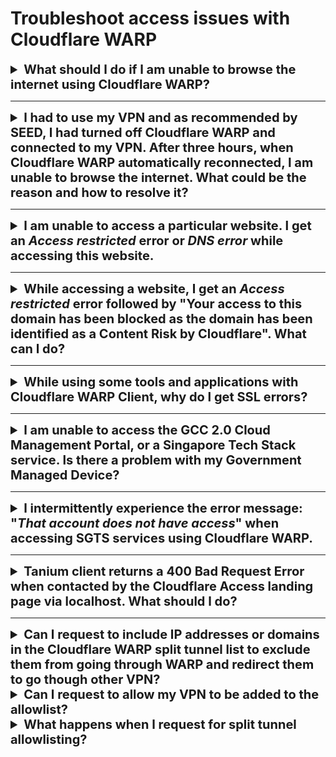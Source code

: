 # Troubleshoot access issues with Cloudflare WARP


<details>
<summary style="font-size:20px;font-weight:bold">What should I do if I am unable to browse the internet using Cloudflare WARP?</summary>

Check if you are connected to any VPN. If you are still connected to your VPN, you may not be able to access the internet as it conflicts with your DNS resolver configuration. To resolve this, disconnect from your VPN and make sure only Cloudflare WARP is connected.

</details>
     <hr />

<details>
<summary style="font-size:20px;font-weight:bold">I had to use my VPN and as recommended by SEED, I had turned off Cloudflare WARP and connected to my VPN. After three hours, when Cloudflare WARP automatically reconnected, I am unable to browse the internet. What could be the reason and how to resolve it?</summary>

If you disconnect Cloudflare WARP on your device, it gets automatically reconnected after three hours. At that time, if you are still connected to your VPN, you may not be able to access the internet as it conflicts with your DNS resolver configuration.

To resolve this, disconnect the device from your WiFi and reconnect it to your WiFi to reset the DNS resolver settings or restart your device.

In addition, make sure the VPN configuration does not route all traffic and DNS queries to the VPN server. Our recommendation is not to turn on WARP and the VPN at the same time.

</details>
     <hr />

<details>
<summary style="font-size:20px;font-weight:bold">I am unable to access a particular website. I get an <em>Access restricted</em> error or <em>DNS error</em> while accessing this website.</summary>

The following can cause this issue:

- Gateway may have blocked these sites as WARP works with Cloudflare Gateway to block websites that are identified as malware sources or a security risk as per our security policy.

- DNS resolution for the website may fail because of WARP and Gateway.

*To resolve gateway issues for trusted sites*

1. Turn off WARP.
2. Ensure Microsoft Defender is running to protect your device against malware.

?> Note WARP connection will automatically reconnect after three hours.

*To resolve DNS error for your device*

<details><summary style="font-size:20px;font-weight:bold">macOS</summary>

1. Go to **Apple** menu > **System Preferences** > **Network**.

<kbd>![network](../images/resolve-dns-error-macos/network.png)</kbd>


2. Select **Wi-Fi** from the left pane and click **Advanced**.

?> If the lock icon at the lower left appears locked, click it to unlock the preference pane.

<kbd>![wifi](../images/resolve-dns-error-macos/wifi.png)</kbd>

3. Go to the **DNS tab** and click the plus icon.

<kbd>![DNS](../images/resolve-dns-error-macos/advanced-dns.png)</kbd>

4. Enter 1.1.1.1 and click the plus icon again.

<kbd>![DNS1](../images/resolve-dns-error-macos/dns-1.png)</kbd>

5. Enter 1.0.0.1 and click **OK**.

<kbd>![DNS2](../images/resolve-dns-error-macos/dns-2.png)</kbd>

6. Click **Apply**

<kbd>![apply DNS changes](../images/resolve-dns-error-macos/apply-dns-changes.png)</kbd>

7. Restart your browser and verify if you can access the SEED-trusted websites such as GCC 2.0 CMP and any secured public website.
8. If you still cannot access SEED-trusted websites, [create a support request][raise-support-request].
</details><br>

<details><summary style="font-size:20px;font-weight:bold">Windows</summary>

1. Select **Start** > **Settings** > **Network & Internet**.

<kbd>![change-adapter-options](../images/resolve-dns-error-windows/change-adapter-options.png)</kbd>

2. In the **Status** page, under **Advanced network settings** , select **Change adapter options**. The **Network Connections** page is displayed.
3. Right-click **Wi-Fi** and select **Properties**.

<kbd>![wifi-properties](../images/resolve-dns-error-windows/wifi-properties.png)</kbd>

4. Select **Internet Protocol Version 4(TCP/IPv4)** and click **Properties**.

<kbd>![ipv4](../images/resolve-dns-error-windows/ipv4.png)</kbd>

5. In the **General** tab, select **Use the following DNS server addresses**.

<kbd>![existing-dns-server-address](../images/resolve-dns-error-windows/existing-dns-server-address.png)</kbd>

?> Note down your existing settings for future reference.

6. Enter **1.1.1.1** as **Preferred DNS server** and **1.0.0.1** as **Alternate DNS server** addresses.

<kbd>![new-dns-server-address](../images/resolve-dns-error-windows/new-dns-server-address.png)</kbd>

7. Click **OK** and exit the window.
8. Restart your browser and verify if you can access the SEED-trusted websites such as GCC 2.0 CMP and any secured public website.
9. If you still cannot access SEED-trusted websites, [create a support request][raise-support-request].

</details>
</details>
     <hr />


<details>
<summary style="font-size:20px;font-weight:bold"> While accessing a website, I get an <em>Access restricted</em> error followed by "Your access to this domain has been blocked as the domain has been identified as a Content Risk by Cloudflare". What can I do?</summary>

Cloudflare WARP works with Cloudflare Gateway to block websites that may have been classified under security risk categories.

**To identify Cloudflare category of a domain**:

1. Go to [Cloudflare radar](https://radar.cloudflare.com/domain).
2. Enter the domain name of the website and check the categories under which it is classified. For more information on categories and their definitions, refer to [Cloudflare DNS categories](https://developers.cloudflare.com/cloudflare-one/policies/filtering/dns-policies/dns-categories/).
3. If the domain is incorrectly classified, visit [contact Cloudflare](https://radar.cloudflare.com/categorization-feedback/) to provide your feedback.

</details>
     <hr />

<details>
<summary style="font-size:20px;font-weight:bold">While using some tools and applications with Cloudflare WARP Client, why do I get SSL errors?</summary>

Your tool or application may be using a certificate store that is separate from the trusted root certificate store of your system.

  1. Download the Cloudflare CA certificate to your root system store(s) from the [Cloudflare documentation page][install-cloudflare-cert-operating-system].
  2. Refer to your CLI tool documentation and configure it to trust the Cloudflare root certificate.
  3. You can also refer to the following links for instructions to configure your tool or application:
     * [GovTech instructions for commonly used CLI tools across Singapore
       Government developers][config-cli-tools-with-warp], or
     * [Cloudflare instructions for configuring commonly used developer CLI
       tools][install-cloudflare-cert-applications].

</details>
<hr />

<details>
<summary style="font-size:20px;font-weight:bold">I am unable to access the GCC 2.0 Cloud Management Portal, or a Singapore Tech Stack service. Is there a problem with my Government Managed Device?</summary>

If you are unable to access the GCC 2.0 CMP or any SGTS service, do the following:

1. Confirm the following:
    - If you have received the successfully onboarded email from DEEP.
    - If you are using only the [supported browsers](additional-resources/best-practices).
    - Ensure that Cloudflare WARP client is updated to the latest version and is connected. Go to Cloudflare WARP **Settings**, and ensure that **Gateway with WARP** is selected.
    - If Tanium is listed in the **Start** menu for Windows and in **Finder** > **Applications** for macOS.
    - If your device operating system is updated to the latest version.
    - If Defender is up-to-date and in the running state.
    - If your TechPass account has the required permissions to access the GCC 2.0 CMP or a particular SGTS service.

2. Make sure the VPN configuration does not route all traffic and DNS queries to the VPN server. Our recommendation is not to turn on WARP and the VPN at the same time.

If you still have issues, [Generate diagnostic report](https://docs.developer.tech.gov.sg/docs/security-suite-for-engineering-endpoint-devices/#/faqs/how-to-generate-and-upload-diagnostic-files-to-incident-support-request) and upload it to the [incident support request][raise-support-request].

</details>
<hr />

<details>
<summary style="font-size:20px;font-weight:bold">I intermittently experience the error message: "<em>That account does not have access</em>" when accessing SGTS services using Cloudflare WARP.</summary>

This is a known issue with Cloudflare WARP. If you are unable to access any SGTS service, do the following:

1. Confirm the following:
    - If you have received the successfully onboarded email from DEEP.
    - If you are using only the [supported browsers](additional-resources/best-practices).
    - Ensure that Cloudflare WARP client is updated to the latest version and is connected. Go to Cloudflare WARP **Settings**, and ensure that **Gateway with WARP** is selected.
    - If Tanium is listed in the **Start** menu for Windows and in **Finder** > **Applications** for macOS.
    - If your device operating system is updated to the latest version.
    - If Defender is up-to-date and in the running state.
    - If your TechPass account has the required permissions to access the GCC 2.0 CMP or a particular SGTS service.

2. Make sure the VPN configuration does not route all traffic and DNS queries to the VPN server. Our recommendation is not to turn on WARP and the VPN at the same time.

If you still have issues, [Generate diagnostic report](https://docs.developer.tech.gov.sg/docs/security-suite-for-engineering-endpoint-devices/#/faqs/how-to-generate-and-upload-diagnostic-files-to-incident-support-request) and upload it to the [incident support request][raise-support-request].

</details>
<hr />

<details>
<summary style="font-size:20px;font-weight:bold">Tanium client returns a 400 Bad Request Error when contacted by the Cloudflare Access landing page via localhost. What should I do? </summary>

This is due to the time synchronisation issue between Cloudflare and Tanium client. To fix this, resync the local time of your macOS or Windows machine.

To check and synchronise your device time with the internet time server:

  <details><summary style="font-size:20px;font-weight:bold">For macOS device</summary>

   1. From the **Apple** menu, go to **System Preferences** > **Date & Time**.
   2. Click the lock icon and use your Touch ID or enter your password to unlock.
   3. Select the **Set date and time automatically** checkbox.
   4. To use a custom network time server, enter the domain name of the server in the .
   ![synchronise your Mac time](../images/sync-clock-on-mac.png)
  </details>

  <details><summary style="font-size:20px;font-weight:bold">For Windows device</summary>

    1. Open the **Start** menu and click **Settings**.
    1. Choose **Time & Language**.
    1. Turn on **Set time automatically**.
    1. Click **Sync now** to synchronise with the time server.
    1. If you’d like to use a custom network time server, click **Date, time & regional formatting** from **Related Settings** at the upper-right corner. The **Region** settings page is displayed.
    1. Click **Additional date, time & regional settings** from **Related settings** at the upper-right corner. The **Clock and Region settings** page is displayed.
    1. Click **Date and Time**.
    1. Go to the **Internet Time** tab and select **Change settings**.
    1. Enter the domain name of the server.

  </details>
  </details>  
  <hr />

  <details>
  <summary style="font-size:20px;font-weight:bold">Can I request to include IP addresses or domains in the Cloudflare WARP split tunnel list to exclude them from going through WARP and redirect them to go though other VPN?</summary>

  Currently, we do not accept requests for split tunnel or fallback domain entries because from a security compliance perspective, it would allow endpoints to access other VPN networks and act as a network bridge. If you want to connect to other VPN networks, turn off Cloudflare WARP temporarily. Note that Cloudflare WARP when manually turned off, will be automatically turned on after three hours.

  </details>
  </hr>


  <details>
  <summary style="font-size:20px;font-weight:bold">Can I request to allow my VPN to be added to the allowlist?</summary>


  We strongly encourage agencies to avoid requesting for split tunnel allowlisting to reduce or prevent harmful security attacks. However, if you still intend to allow a VPN IP, [create a support request to request](https://go.gov.sg/techpass-sr). Our team may need additional information to evaluate this request.

  For more information, refer to [split tunnel allowlist](additional-resources/split-tunnel-allowlist).

  </details>
  </hr>


  <details>
  <summary style="font-size:20px;font-weight:bold">What happens when I request for split tunnel allowlisting?</summary>

  We will assess the split tunnel allowlisting requests on a case-by-case basis to ensure that the request does not compromise GCC 2.0 or SGTS applications.

  As part of our security review processes, we will periodically review split tunnel entries to check if they are still necessary.

  For more information, refer to [split tunnel allowlist](additional-resources/split-tunnel-allowlist).


  </details>
  </hr>













[raise-support-request]: raise-an-incident-support-request.md
[install-cloudflare-cert-operating-system]: https://developers.cloudflare.com/cloudflare-one/connections/connect-devices/warp/install-cloudflare-cert/#add-the-certificate-to-your-system
[config-cli-tools-with-warp]: faqs/configuration-of-common-developer-cli-tools-with-cloudflare-warp
[install-cloudflare-cert-applications]: https://developers.cloudflare.com/cloudflare-one/connections/connect-devices/warp/install-cloudflare-cert/#adding-to-applications
